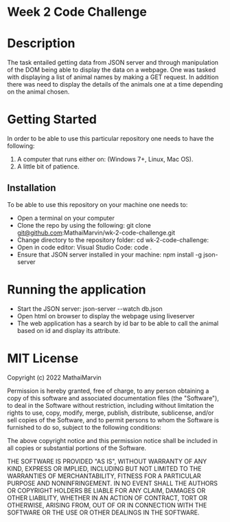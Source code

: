 # Week 2 Code Challenge

# Description

The task entailed getting data from JSON server and through manipulation of the DOM being able to display the data on a webpage. One was tasked with displaying a list of animal names by making a GET request. In addition there was need to display the details of the animals one at a time depending on the animal chosen.

# Getting Started
In order to be able to use this particular repository one needs to have the following:
1. A computer that runs either on:  (Windows 7+, Linux, Mac OS).
2. A little bit of patience.

## Installation
To be able to use this repository on your machine one needs to:
- Open a terminal on your computer
- Clone the repo by using the following:
git clone git@github.com:MathaiMarvin/wk-2-code-challenge.git
- Change directory to the repository folder:
cd wk-2-code-challenge:
- Open in code editor: Visual Studio Code:
code .
- Ensure that JSON server installed in your machine:
npm install -g json-server

# Running the application
- Start the JSON server:
json-server --watch db.json
- Open html on browser to display the webpage using liveserver
- The web application has a search by id bar to be able to call the animal based on id and display its attribute.

# MIT License

Copyright (c) 2022 MathaiMarvin

Permission is hereby granted, free of charge, to any person obtaining a copy
of this software and associated documentation files (the "Software"), to deal
in the Software without restriction, including without limitation the rights
to use, copy, modify, merge, publish, distribute, sublicense, and/or sell
copies of the Software, and to permit persons to whom the Software is
furnished to do so, subject to the following conditions:

The above copyright notice and this permission notice shall be included in all
copies or substantial portions of the Software.

THE SOFTWARE IS PROVIDED "AS IS", WITHOUT WARRANTY OF ANY KIND, EXPRESS OR
IMPLIED, INCLUDING BUT NOT LIMITED TO THE WARRANTIES OF MERCHANTABILITY,
FITNESS FOR A PARTICULAR PURPOSE AND NONINFRINGEMENT. IN NO EVENT SHALL THE
AUTHORS OR COPYRIGHT HOLDERS BE LIABLE FOR ANY CLAIM, DAMAGES OR OTHER
LIABILITY, WHETHER IN AN ACTION OF CONTRACT, TORT OR OTHERWISE, ARISING FROM,
OUT OF OR IN CONNECTION WITH THE SOFTWARE OR THE USE OR OTHER DEALINGS IN THE
SOFTWARE.
